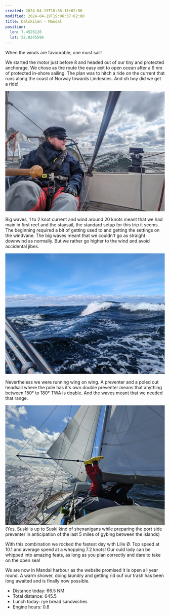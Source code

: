 ```yaml
---
created: 2024-04-19T18:36:11+02:00
modified: 2024-04-19T19:06:37+02:00
title: Dalskilen - Mandal
position:
  lon: 7.4526128
  lat: 58.0245596
---
```


When the winds are favourable, one must sail!

We started the motor just before 8 and headed out of our tiny and protected anchorage. We chose as the route the easy exit to open ocean after a 9 nm of protected in-shore sailing. The plan was to hitch a ride on the current that runs along the coast of Norway towards Lindesnes. And oh boy did we get a ride!

![Image](../2024/b2abde3b1d3fabd8fb036f4f97a96388.jpg)

Big waves, 1 to 2 knot current and wind around 20 knots meant that we had main in first reef and the staysail, the standard setup for this trip it seems. The beginning required a bit of getting used to and getting the settings on the windvane. The big waves meant that we couldn't go as straight downwind as normally. But we rather go higher to the wind and avoid accidental jibes.

![Image](../2024/402025c32f130e11185d8eeeac611969.jpg)

Nevertheless we were running wing on wing. A preventer and a poled out headsail where the pole has it's own double preventer means that anything between 150° to 180° TWA is doable. And the waves meant that we needed that range.

![Image](../2024/5d98ebb3d195a1886aceafcc07ac216e.jpg)
(Yes, Suski is up to Suski kind of shenanigans while preparing the port side preventer in anticipation of the last 5 miles of gybing between the islands)

With this combination we rocked the fastest day with  Lille Ø. Top speed at 10.1 and average speed at a whopping 7.2 knots! Our ould lady can be whipped into amazing feats, as long as you plan correctly and dare to take on the open sea!

We are now in Mandal harbour as the website promised it is open all year round. A warm shower, doing laundry and getting rid ouf our trash has been long awaited and is finally now possible.

* Distance today: 66.5 NM
* Total distance: 645.5
* Lunch today: rye bread sandwiches
* Engine hours: 0.8

